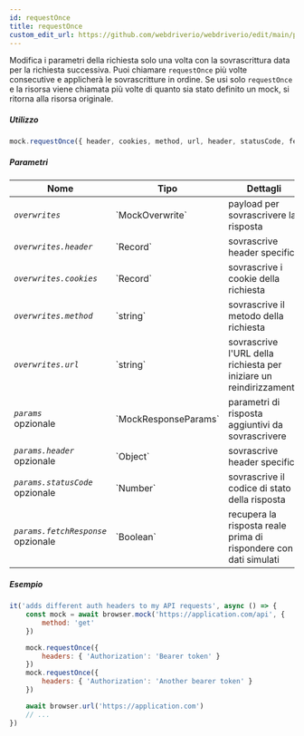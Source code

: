 ```yaml
---
id: requestOnce
title: requestOnce
custom_edit_url: https://github.com/webdriverio/webdriverio/edit/main/packages/webdriverio/src/commands/mock/requestOnce.ts
---
```


Modifica i parametri della richiesta solo una volta con la sovrascrittura data per la richiesta successiva. Puoi chiamare `requestOnce` più volte consecutive e applicherà le sovrascritture in ordine. Se usi solo `requestOnce` e la risorsa viene chiamata più volte di quanto sia stato definito un mock, si ritorna alla risorsa originale.

##### Utilizzo

```js
mock.requestOnce({ header, cookies, method, url, header, statusCode, fetchResponse })
```

##### Parametri

<table>
  <thead>
    <tr>
      <th>Nome</th><th>Tipo</th><th>Dettagli</th>
    </tr>
  </thead>
  <tbody>
    <tr>
      <td><code><var>overwrites</var></code></td>
      <td>`MockOverwrite`</td>
      <td>payload per sovrascrivere la risposta</td>
    </tr>
    <tr>
      <td><code><var>overwrites.header</var></code></td>
      <td>`Record<string, string>`</td>
      <td>sovrascrive header specifici</td>
    </tr>
    <tr>
      <td><code><var>overwrites.cookies</var></code></td>
      <td>`Record<string, string>`</td>
      <td>sovrascrive i cookie della richiesta</td>
    </tr>
    <tr>
      <td><code><var>overwrites.method</var></code></td>
      <td>`string`</td>
      <td>sovrascrive il metodo della richiesta</td>
    </tr>
    <tr>
      <td><code><var>overwrites.url</var></code></td>
      <td>`string`</td>
      <td>sovrascrive l'URL della richiesta per iniziare un reindirizzamento</td>
    </tr>
    <tr>
      <td><code><var>params</var></code><br /><span className="label labelWarning">opzionale</span></td>
      <td>`MockResponseParams`</td>
      <td>parametri di risposta aggiuntivi da sovrascrivere</td>
    </tr>
    <tr>
      <td><code><var>params.header</var></code><br /><span className="label labelWarning">opzionale</span></td>
      <td>`Object`</td>
      <td>sovrascrive header specifici</td>
    </tr>
    <tr>
      <td><code><var>params.statusCode</var></code><br /><span className="label labelWarning">opzionale</span></td>
      <td>`Number`</td>
      <td>sovrascrive il codice di stato della risposta</td>
    </tr>
    <tr>
      <td><code><var>params.fetchResponse</var></code><br /><span className="label labelWarning">opzionale</span></td>
      <td>`Boolean`</td>
      <td>recupera la risposta reale prima di rispondere con dati simulati</td>
    </tr>
  </tbody>
</table>

##### Esempio

```js title="respond.js"
it('adds different auth headers to my API requests', async () => {
    const mock = await browser.mock('https://application.com/api', {
        method: 'get'
    })

    mock.requestOnce({
        headers: { 'Authorization': 'Bearer token' }
    })
    mock.requestOnce({
        headers: { 'Authorization': 'Another bearer token' }
    })

    await browser.url('https://application.com')
    // ...
})
```